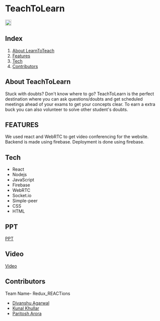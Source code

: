 # TeachToLearn
<a href="https://hack36.com"> <img src="http://bit.ly/BuiltAtHack36" height=20px> </a>
## Index

1. [About LearnToTeach](#about-makeathon)
2. [Features](#features)
3. [Tech](#tech)
4. [Contributors](#contributors)

## About TeachToLearn

Stuck with doubts? Don't know where to go? TeachToLearn is the perfect destination where you can ask questions/doubts and get scheduled meetings ahead of your exams to get your concepts clear. To earn a extra buck you can also volunteer to solve other student's doubts.


## FEATURES

We used react and WebRTC to get video conferencing for the website. Backend is made using firebase. Deployment is done using firebase.

## Tech
- React
- Nodejs
- JavaScript
- Firebase
- WebRTC
- Socket.io
- Simple-peer
- CSS
- HTML

## PPT
[PPT](https://docs.google.com/presentation/d/1185qd6dXBvKWW2RGDvv3y92uS69ZwgGEuWPLJkELW5E/edit?usp=sharing) 
## Video
[Video](https://drive.google.com/file/d/1j0BRzlQqAKDXUdCQ0Pfl5WGUn1_tJ2YS/view?usp=sharing)
## Contributors
Team Name- Redux_REACTions
- [Divanshu Agarwal](https://github.com/divanshurox)
- [Kunal Khullar](https://github.com/Kunal-Khullar)
- [Paritosh Arora](https://github.com/CLASHERBROs)

